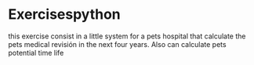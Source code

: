 # Exercisespython
this exercise consist in a little system for a pets hospital that calculate the pets medical revisión in the next four years.
Also can calculate pets potential time life
